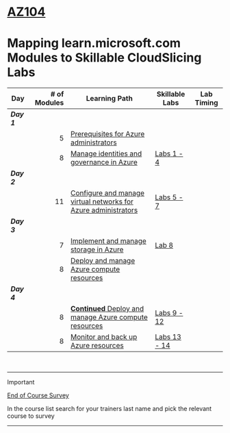 # [AZ104](https://learn.microsoft.com/en-gb/training/courses/az-104t00?WT.mc_id=ilt_partner_webpage_wwl&ocid=509519#study-guide)
# Mapping learn.microsoft.com Modules to Skillable CloudSlicing Labs



|Day|# of Modules|Learning Path| Skillable Labs| Lab Timing |
|---|---:|---|---|---|
|***Day 1***|
||5|[Prerequisites for Azure administrators](https://learn.microsoft.com/en-gb/training/paths/az-104-administrator-prerequisites/) | ||
||8|[Manage identities and governance in Azure](https://learn.microsoft.com/en-gb/training/paths/az-104-manage-identities-governance/) | [Labs 1 - 4](https://lumify.learnondemand.net/)||
|***Day 2***|
||11|[Configure and manage virtual networks for Azure administrators](https://learn.microsoft.com/en-gb/training/paths/az-104-manage-virtual-networks/) | [Labs 5 - 7](https://lumify.learnondemand.net/)||
|***Day 3***|
||7|[Implement and manage storage in Azure](https://learn.microsoft.com/en-gb/training/paths/az-104-manage-storage/) | [Lab 8](https://lumify.learnondemand.net/)||
||8|[Deploy and manage Azure compute resources](https://learn.microsoft.com/en-gb/training/paths/az-104-manage-compute-resources/) | ||
|***Day 4***|
||8|[**Continued** Deploy and manage Azure compute resources](https://learn.microsoft.com/en-gb/training/paths/az-104-manage-compute-resources/) | [Labs 9 - 12](https://lumify.learnondemand.net/)||
||8|[Monitor and back up Azure resources](https://learn.microsoft.com/en-gb/training/paths/az-104-monitor-backup-resources/) | [Labs 13 - 14](https://lumify.learnondemand.net/)||
<br>

---
> [!IMPORTANT]
> [End of Course Survey](https://www.metricsthatmatter.com/dim319)
> 
> In the course list search for your trainers last name and pick the relevant course to survey

---

<br>
